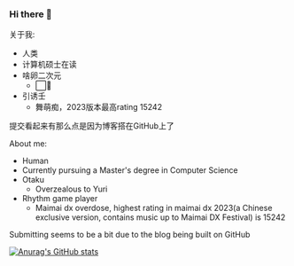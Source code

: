 ### Hi there 👋

<!--
**Shinya754/Shinya754** is a ✨ _special_ ✨ repository because its `README.md` (this file) appears on your GitHub profile.

Here are some ideas to get you started:

- 🔭 I’m currently working on ...
- 🌱 I’m currently learning ...
- 👯 I’m looking to collaborate on ...
- 🤔 I’m looking for help with ...
- 💬 Ask me about ...
- 📫 How to reach me: ...
- 😄 Pronouns: ...
- ⚡ Fun fact: ...
-->
关于我:
- 人类
- 计算机硕士在读
- 啥卵二次元
  - ⬜🐡
- 引诱壬
  - 舞萌痴，2023版本最高rating 15242

提交看起来有那么点是因为博客搭在GitHub上了

About me:
- Human
- Currently pursuing a Master's degree in Computer Science
- Otaku
  - Overzealous to Yuri
- Rhythm game player
  - Maimai dx overdose, highest rating in maimai dx 2023(a Chinese exclusive version, contains music up to Maimai DX Festival) is 15242

Submitting seems to be a bit due to the blog being built on GitHub

[![Anurag's GitHub stats](https://github-readme-stats.vercel.app/api?username=Shinya754&show_icons=true&theme=vue)](https://github.com/anuraghazra/github-readme-stats)
